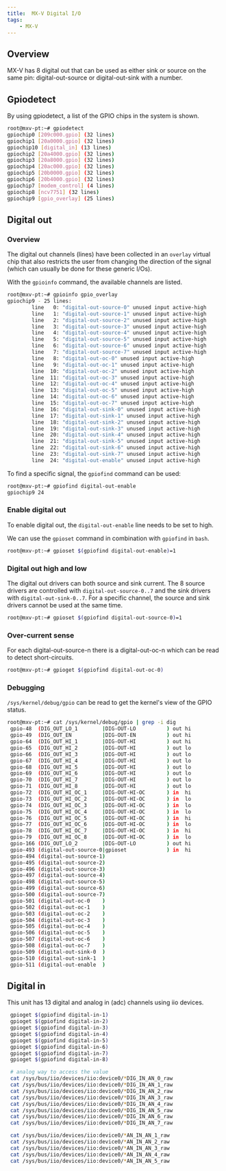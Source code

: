 ```yaml
---
title:  MX-V Digital I/O
tags:
    - MX-V
---
```


## Overview
MX-V has 8 digital out that can be used as either sink or source on the same pin: digital-out-source or digital-out-sink with a number.

## Gpiodetect

By using gpiodetect, a list of the GPIO chips in the system is shown.

```bash
root@mxv-pt:~# gpiodetect
gpiochip0 [209c000.gpio] (32 lines)
gpiochip1 [20a0000.gpio] (32 lines)
gpiochip10 [digital_in] (13 lines)
gpiochip2 [20a4000.gpio] (32 lines)
gpiochip3 [20a8000.gpio] (32 lines)
gpiochip4 [20ac000.gpio] (32 lines)
gpiochip5 [20b0000.gpio] (32 lines)
gpiochip6 [20b4000.gpio] (32 lines)
gpiochip7 [modem_control] (4 lines)
gpiochip8 [ncv7751] (32 lines)
gpiochip9 [gpio_overlay] (25 lines)
```

## Digital out

### Overview

The digital out channels (lines) have been collected in an `overlay` virtual chip
that also restricts the user from changing the direction of the signal (which
can usually be done for these generic I/Os).

With the `gpioinfo` command, the available channels are listed.

```bash
root@mxv-pt:~# gpioinfo gpio_overlay
gpiochip9 - 25 lines:
        line   0: "digital-out-source-0" unused input active-high
        line   1: "digital-out-source-1" unused input active-high
        line   2: "digital-out-source-2" unused input active-high
        line   3: "digital-out-source-3" unused input active-high
        line   4: "digital-out-source-4" unused input active-high
        line   5: "digital-out-source-5" unused input active-high
        line   6: "digital-out-source-6" unused input active-high
        line   7: "digital-out-source-7" unused input active-high
        line   8: "digital-out-oc-0" unused input active-high
        line   9: "digital-out-oc-1" unused input active-high
        line  10: "digital-out-oc-2" unused input active-high
        line  11: "digital-out-oc-3" unused input active-high
        line  12: "digital-out-oc-4" unused input active-high
        line  13: "digital-out-oc-5" unused input active-high
        line  14: "digital-out-oc-6" unused input active-high
        line  15: "digital-out-oc-7" unused input active-high
        line  16: "digital-out-sink-0" unused input active-high
        line  17: "digital-out-sink-1" unused input active-high
        line  18: "digital-out-sink-2" unused input active-high
        line  19: "digital-out-sink-3" unused input active-high
        line  20: "digital-out-sink-4" unused input active-high
        line  21: "digital-out-sink-5" unused input active-high
        line  22: "digital-out-sink-6" unused input active-high
        line  23: "digital-out-sink-7" unused input active-high
        line  24: "digital-out-enable" unused input active-high
```

To find a specific signal, the `gpiofind` command can be used:

```bash
root@mxv-pt:~# gpiofind digital-out-enable
gpiochip9 24
```

### Enable digital out

To enable digital out, the `digital-out-enable` line needs to be set to high.

We can use the `gpioset` command in combination with `gpiofind` in `bash`.

```bash
root@mxv-pt:~# gpioset $(gpiofind digital-out-enable)=1
```

### Digital out high and low

The digital out drivers can both source and sink current. The 8 source drivers
are controlled with `digital-out-source-0..7` and the sink drivers with
`digital-out-sink-0..7`. For a specific channel, the source and sink drivers
cannot be used at the same time.

```bash
root@mxv-pt:~# gpioset $(gpiofind digital-out-source-0)=1
```

### Over-current sense

For each digital-out-source-n there is a digital-out-oc-n which can be read to
detect short-circuits.

```bash
root@mxv-pt:~# gpioget $(gpiofind digital-out-oc-0)
```

### Debugging

`/sys/kernel/debug/gpio` can be read to get the kernel's view of the GPIO status.

```bash
root@mxv-pt:~# cat /sys/kernel/debug/gpio | grep -i dig
 gpio-48  (DIG_OUT_LO_1        |DIG-OUT-LO          ) out hi
 gpio-49  (DIG_OUT_EN          |DIG-OUT-EN          ) out hi
 gpio-64  (DIG_OUT_HI_1        |DIG-OUT-HI          ) out hi
 gpio-65  (DIG_OUT_HI_2        |DIG-OUT-HI          ) out lo
 gpio-66  (DIG_OUT_HI_3        |DIG-OUT-HI          ) out lo
 gpio-67  (DIG_OUT_HI_4        |DIG-OUT-HI          ) out lo
 gpio-68  (DIG_OUT_HI_5        |DIG-OUT-HI          ) out lo
 gpio-69  (DIG_OUT_HI_6        |DIG-OUT-HI          ) out lo
 gpio-70  (DIG_OUT_HI_7        |DIG-OUT-HI          ) out lo
 gpio-71  (DIG_OUT_HI_8        |DIG-OUT-HI          ) out lo
 gpio-72  (DIG_OUT_HI_OC_1     |DIG-OUT-HI-OC       ) in  hi
 gpio-73  (DIG_OUT_HI_OC_2     |DIG-OUT-HI-OC       ) in  lo
 gpio-74  (DIG_OUT_HI_OC_3     |DIG-OUT-HI-OC       ) in  lo
 gpio-75  (DIG_OUT_HI_OC_4     |DIG-OUT-HI-OC       ) in  lo
 gpio-76  (DIG_OUT_HI_OC_5     |DIG-OUT-HI-OC       ) in  hi
 gpio-77  (DIG_OUT_HI_OC_6     |DIG-OUT-HI-OC       ) in  lo
 gpio-78  (DIG_OUT_HI_OC_7     |DIG-OUT-HI-OC       ) in  hi
 gpio-79  (DIG_OUT_HI_OC_8     |DIG-OUT-HI-OC       ) in  lo
 gpio-166 (DIG_OUT_LO_2        |DIG-OUT-LO          ) out hi
 gpio-493 (digital-out-source-0|gpioset             ) in  hi
 gpio-494 (digital-out-source-1)
 gpio-495 (digital-out-source-2)
 gpio-496 (digital-out-source-3)
 gpio-497 (digital-out-source-4)
 gpio-498 (digital-out-source-5)
 gpio-499 (digital-out-source-6)
 gpio-500 (digital-out-source-7)
 gpio-501 (digital-out-oc-0    )
 gpio-502 (digital-out-oc-1    )
 gpio-503 (digital-out-oc-2    )
 gpio-504 (digital-out-oc-3    )
 gpio-505 (digital-out-oc-4    )
 gpio-506 (digital-out-oc-5    )
 gpio-507 (digital-out-oc-6    )
 gpio-508 (digital-out-oc-7    )
 gpio-509 (digital-out-sink-0  )
 gpio-510 (digital-out-sink-1  )
 gpio-511 (digital-out-enable  )
```

## Digital in
This unit has 13 digital and analog in (adc) channels using iio devices.

```bash
 gpioget $(gpiofind digital-in-1)
 gpioget $(gpiofind digital-in-2)
 gpioget $(gpiofind digital-in-3)
 gpioget $(gpiofind digital-in-4)
 gpioget $(gpiofind digital-in-5)
 gpioget $(gpiofind digital-in-6)
 gpioget $(gpiofind digital-in-7)
 gpioget $(gpiofind digital-in-8)

 # analog way to access the value
 cat /sys/bus/iio/devices/iio:device0/*DIG_IN_AN_0_raw
 cat /sys/bus/iio/devices/iio:device0/*DIG_IN_AN_1_raw
 cat /sys/bus/iio/devices/iio:device0/*DIG_IN_AN_2_raw
 cat /sys/bus/iio/devices/iio:device0/*DIG_IN_AN_3_raw
 cat /sys/bus/iio/devices/iio:device0/*DIG_IN_AN_4_raw
 cat /sys/bus/iio/devices/iio:device0/*DIG_IN_AN_5_raw
 cat /sys/bus/iio/devices/iio:device0/*DIG_IN_AN_6_raw
 cat /sys/bus/iio/devices/iio:device0/*DIG_IN_AN_7_raw

 cat /sys/bus/iio/devices/iio:device0/*AN_IN_AN_1_raw
 cat /sys/bus/iio/devices/iio:device0/*AN_IN_AN_2_raw
 cat /sys/bus/iio/devices/iio:device0/*AN_IN_AN_3_raw
 cat /sys/bus/iio/devices/iio:device0/*AN_IN_AN_4_raw
 cat /sys/bus/iio/devices/iio:device0/*AN_IN_AN_5_raw
```







